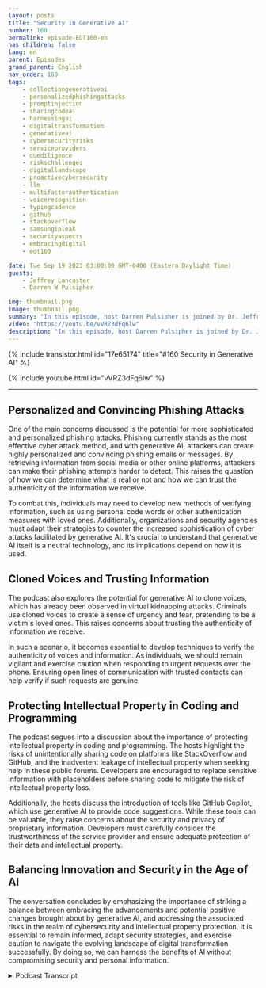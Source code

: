 ```yaml
---
layout: posts
title: "Security in Generative AI"
number: 160
permalink: episode-EDT160-en
has_children: false
lang: en
parent: Episodes
grand_parent: English
nav_order: 160
tags:
    - collectiongenerativeai
    - personalizedphishingattacks
    - promptinjection
    - sharingcodeai
    - harnessingai
    - digitaltransformation
    - generativeai
    - cybersecurityrisks
    - serviceproviders
    - duediligence
    - riskschallenges
    - digitallandscape
    - proactivecybersecurity
    - llm
    - multifactorauthentication
    - voicerecognition
    - typingcadence
    - github
    - stackoverflow
    - samsungipleak
    - securityaspects
    - embracingdigital
    - edt160

date: Tue Sep 19 2023 03:00:00 GMT-0400 (Eastern Daylight Time)
guests:
    - Jeffrey Lancaster
    - Darren W Pulsipher

img: thumbnail.png
image: thumbnail.png
summary: "In this episode, host Darren Pulsipher is joined by Dr. Jeffrey Lancaster to delve into the intersection of generative AI and security. The conversation dives deep into the potential risks and challenges surrounding the use of generative AI in nefarious activities, particularly in the realm of cybersecurity."
video: "https://youtu.be/vVRZ3dFq6lw"
description: "In this episode, host Darren Pulsipher is joined by Dr. Jeffrey Lancaster to delve into the intersection of generative AI and security. The conversation dives deep into the potential risks and challenges surrounding the use of generative AI in nefarious activities, particularly in the realm of cybersecurity."
---
```


<div>
{% include transistor.html id="17e65174" title="#160 Security in Generative AI" %}

{% include youtube.html id="vVRZ3dFq6lw" %}
</div>

---

## Personalized and Convincing Phishing Attacks

One of the main concerns discussed is the potential for more sophisticated and personalized phishing attacks. Phishing currently stands as the most effective cyber attack method, and with generative AI, attackers can create highly personalized and convincing phishing emails or messages. By retrieving information from social media or other online platforms, attackers can make their phishing attempts harder to detect. This raises the question of how we can determine what is real or not and how we can trust the authenticity of the information we receive.

To combat this, individuals may need to develop new methods of verifying information, such as using personal code words or other authentication measures with loved ones. Additionally, organizations and security agencies must adapt their strategies to counter the increased sophistication of cyber attacks facilitated by generative AI. It's crucial to understand that generative AI itself is a neutral technology, and its implications depend on how it is used.

## Cloned Voices and Trusting Information

The podcast also explores the potential for generative AI to clone voices, which has already been observed in virtual kidnapping attacks. Criminals use cloned voices to create a sense of urgency and fear, pretending to be a victim's loved ones. This raises concerns about trusting the authenticity of information we receive.

In such a scenario, it becomes essential to develop techniques to verify the authenticity of voices and information. As individuals, we should remain vigilant and exercise caution when responding to urgent requests over the phone. Ensuring open lines of communication with trusted contacts can help verify if such requests are genuine.

## Protecting Intellectual Property in Coding and Programming

The podcast segues into a discussion about the importance of protecting intellectual property in coding and programming. The hosts highlight the risks of unintentionally sharing code on platforms like StackOverflow and GitHub, and the inadvertent leakage of intellectual property when seeking help in these public forums. Developers are encouraged to replace sensitive information with placeholders before sharing code to mitigate the risk of intellectual property loss.

Additionally, the hosts discuss the introduction of tools like GitHub Copilot, which use generative AI to provide code suggestions. While these tools can be valuable, they raise concerns about the security and privacy of proprietary information. Developers must carefully consider the trustworthiness of the service provider and ensure adequate protection of their data and intellectual property.

## Balancing Innovation and Security in the Age of AI

The conversation concludes by emphasizing the importance of striking a balance between embracing the advancements and potential positive changes brought about by generative AI, and addressing the associated risks in the realm of cybersecurity and intellectual property protection. It is essential to remain informed, adapt security strategies, and exercise caution to navigate the evolving landscape of digital transformation successfully. By doing so, we can harness the benefits of AI without compromising security and personal information.



<details>
<summary> Podcast Transcript </summary>

<p></p>

</details>
